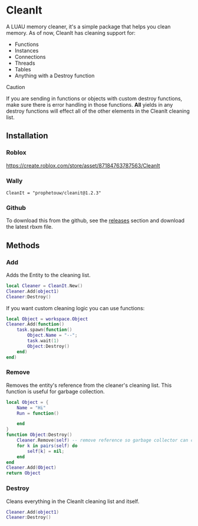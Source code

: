# CleanIt
A LUAU memory cleaner, it's a simple package that helps you clean memory. As of now, CleanIt has cleaning support for: 
- Functions
- Instances
- Connections
- Threads
- Tables
- Anything with a Destroy function
> [!CAUTION]
> If you are sending in functions or objects with custom destroy functions, make sure there is error handling in those functions. **All** yields in any destroy functions will effect all of the other elements in the CleanIt cleaning list.
## Installation
### Roblox
https://create.roblox.com/store/asset/87184763787563/CleanIt
### Wally
```
CleanIt = "prophetouw/cleanit@1.2.3"
```
### Github
To download this from the github, see the [releases](https://github.com/ProphetOuw/CleanIt/releases/tag/first) section and download the latest rbxm file.
## Methods
### Add
Adds the Entity to the cleaning list.
```lua
local Cleaner = CleanIt.New()
Cleaner.Add(object1)
Cleaner:Destroy()
```
If you want custom cleaning logic you can use functions:
```lua
local Object = workspace.Object
Cleaner.Add(function()
    task.spawn(function()
        Object.Name = "--";
        task.wait(1)
        Object:Destroy()
    end)
end)
```
### Remove
Removes the entity's reference from the cleaner's cleaning list. This function is useful for garbage collection.
```lua
local Object = {
    Name = "Hi"
    Run = function()

    end
}
function Object:Destroy()
    Cleaner.Remove(self) -- remove reference so garbage collector can clean the memory
    for k in pairs(self) do
        self[k] = nil;
    end
end
Cleaner.Add(Object)
return Object
```
### Destroy
Cleans everything in the CleanIt cleaning list and itself.
```lua
Cleaner.Add(object1)
Cleaner:Destroy()
```